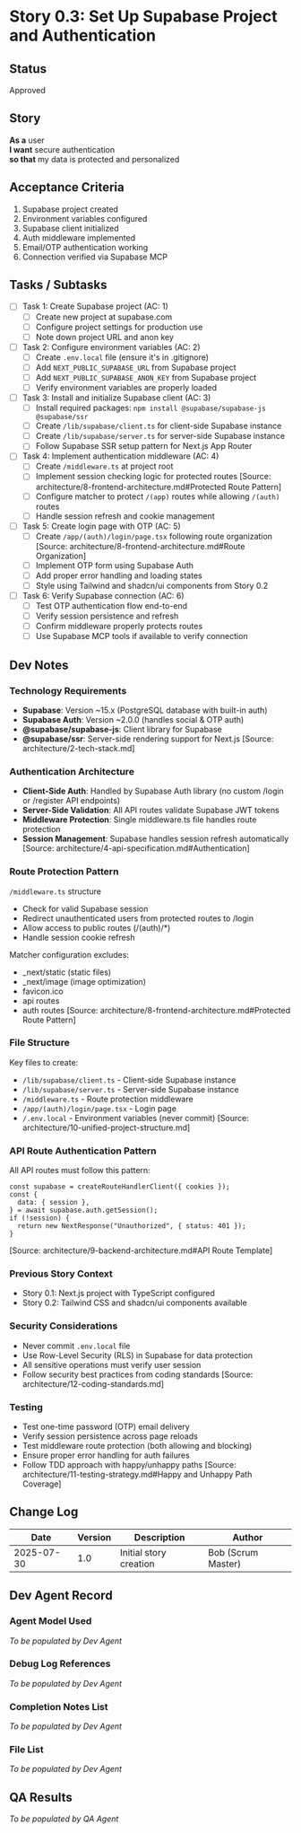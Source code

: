 # Story 0.3: Set Up Supabase Project and Authentication

## Status

Approved

## Story

**As a** user  
**I want** secure authentication  
**so that** my data is protected and personalized

## Acceptance Criteria

1. Supabase project created
2. Environment variables configured
3. Supabase client initialized
4. Auth middleware implemented
5. Email/OTP authentication working
6. Connection verified via Supabase MCP

## Tasks / Subtasks

- [ ] Task 1: Create Supabase project (AC: 1)
  - [ ] Create new project at supabase.com
  - [ ] Configure project settings for production use
  - [ ] Note down project URL and anon key
- [ ] Task 2: Configure environment variables (AC: 2)
  - [ ] Create `.env.local` file (ensure it's in .gitignore)
  - [ ] Add `NEXT_PUBLIC_SUPABASE_URL` from Supabase project
  - [ ] Add `NEXT_PUBLIC_SUPABASE_ANON_KEY` from Supabase project
  - [ ] Verify environment variables are properly loaded
- [ ] Task 3: Install and initialize Supabase client (AC: 3)
  - [ ] Install required packages: `npm install @supabase/supabase-js @supabase/ssr`
  - [ ] Create `/lib/supabase/client.ts` for client-side Supabase instance
  - [ ] Create `/lib/supabase/server.ts` for server-side Supabase instance
  - [ ] Follow Supabase SSR setup pattern for Next.js App Router
- [ ] Task 4: Implement authentication middleware (AC: 4)
  - [ ] Create `/middleware.ts` at project root
  - [ ] Implement session checking logic for protected routes [Source: architecture/8-frontend-architecture.md#Protected Route Pattern]
  - [ ] Configure matcher to protect `/(app)` routes while allowing `/(auth)` routes
  - [ ] Handle session refresh and cookie management
- [ ] Task 5: Create login page with OTP (AC: 5)
  - [ ] Create `/app/(auth)/login/page.tsx` following route organization [Source: architecture/8-frontend-architecture.md#Route Organization]
  - [ ] Implement OTP form using Supabase Auth
  - [ ] Add proper error handling and loading states
  - [ ] Style using Tailwind and shadcn/ui components from Story 0.2
- [ ] Task 6: Verify Supabase connection (AC: 6)
  - [ ] Test OTP authentication flow end-to-end
  - [ ] Verify session persistence and refresh
  - [ ] Confirm middleware properly protects routes
  - [ ] Use Supabase MCP tools if available to verify connection

## Dev Notes

### Technology Requirements

- **Supabase**: Version ~15.x (PostgreSQL database with built-in auth)
- **Supabase Auth**: Version ~2.0.0 (handles social & OTP auth)
- **@supabase/supabase-js**: Client library for Supabase
- **@supabase/ssr**: Server-side rendering support for Next.js
  [Source: architecture/2-tech-stack.md]

### Authentication Architecture

- **Client-Side Auth**: Handled by Supabase Auth library (no custom /login or /register API endpoints)
- **Server-Side Validation**: All API routes validate Supabase JWT tokens
- **Middleware Protection**: Single middleware.ts file handles route protection
- **Session Management**: Supabase handles session refresh automatically
  [Source: architecture/4-api-specification.md#Authentication]

### Route Protection Pattern

`/middleware.ts` structure

- Check for valid Supabase session
- Redirect unauthenticated users from protected routes to /login
- Allow access to public routes (/(auth)/\*)
- Handle session cookie refresh

Matcher configuration excludes:

- \_next/static (static files)
- \_next/image (image optimization)
- favicon.ico
- api routes
- auth routes
  [Source: architecture/8-frontend-architecture.md#Protected Route Pattern]

### File Structure

Key files to create:

- `/lib/supabase/client.ts` - Client-side Supabase instance
- `/lib/supabase/server.ts` - Server-side Supabase instance
- `/middleware.ts` - Route protection middleware
- `/app/(auth)/login/page.tsx` - Login page
- `/.env.local` - Environment variables (never commit)
  [Source: architecture/10-unified-project-structure.md]

### API Route Authentication Pattern

All API routes must follow this pattern:

```tsx
const supabase = createRouteHandlerClient({ cookies });
const {
  data: { session },
} = await supabase.auth.getSession();
if (!session) {
  return new NextResponse("Unauthorized", { status: 401 });
}
```

[Source: architecture/9-backend-architecture.md#API Route Template]

### Previous Story Context

- Story 0.1: Next.js project with TypeScript configured
- Story 0.2: Tailwind CSS and shadcn/ui components available

### Security Considerations

- Never commit `.env.local` file
- Use Row-Level Security (RLS) in Supabase for data protection
- All sensitive operations must verify user session
- Follow security best practices from coding standards
  [Source: architecture/12-coding-standards.md]

### Testing

- Test one-time password (OTP) email delivery
- Verify session persistence across page reloads
- Test middleware route protection (both allowing and blocking)
- Ensure proper error handling for auth failures
- Follow TDD approach with happy/unhappy paths
  [Source: architecture/11-testing-strategy.md#Happy and Unhappy Path Coverage]

## Change Log

| Date       | Version | Description            | Author             |
| ---------- | ------- | ---------------------- | ------------------ |
| 2025-07-30 | 1.0     | Initial story creation | Bob (Scrum Master) |

## Dev Agent Record

### Agent Model Used

_To be populated by Dev Agent_

### Debug Log References

_To be populated by Dev Agent_

### Completion Notes List

_To be populated by Dev Agent_

### File List

_To be populated by Dev Agent_

## QA Results

_To be populated by QA Agent_
